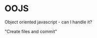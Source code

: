 # OOJS
Object oriented javascript - can I handle it?
<!-- #115. What is OOP? -->
"Create files and commit"

